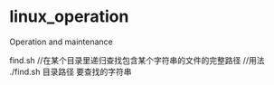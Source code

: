 # linux_operation
Operation and maintenance

find.sh     //在某个目录里递归查找包含某个字符串的文件的完整路径
//用法
./find.sh    目录路径   要查找的字符串
